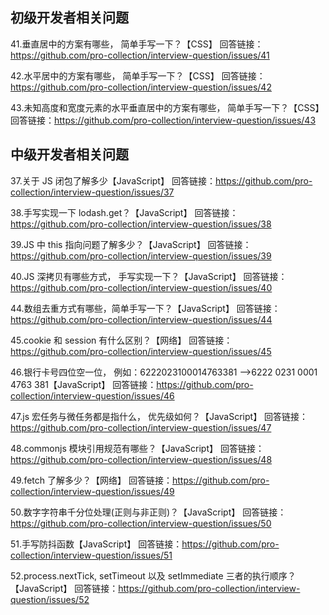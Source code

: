 

## 初级开发者相关问题

41.垂直居中的方案有哪些， 简单手写一下？【CSS】
回答链接：https://github.com/pro-collection/interview-question/issues/41   
    
42.水平居中的方案有哪些， 简单手写一下？【CSS】
回答链接：https://github.com/pro-collection/interview-question/issues/42   
    
43.未知高度和宽度元素的水平垂直居中的方案有哪些， 简单手写一下？【CSS】
回答链接：https://github.com/pro-collection/interview-question/issues/43   
    


## 中级开发者相关问题

37.关于 JS 闭包了解多少【JavaScript】
回答链接：https://github.com/pro-collection/interview-question/issues/37   
    
38.手写实现一下 lodash.get？【JavaScript】
回答链接：https://github.com/pro-collection/interview-question/issues/38   
    
39.JS 中 this 指向问题了解多少？【JavaScript】
回答链接：https://github.com/pro-collection/interview-question/issues/39   
    
40.JS 深拷贝有哪些方式， 手写实现一下？【JavaScript】
回答链接：https://github.com/pro-collection/interview-question/issues/40   
    
44.数组去重方式有哪些，简单手写一下？【JavaScript】
回答链接：https://github.com/pro-collection/interview-question/issues/44   
    
45.cookie 和 session 有什么区别？【网络】
回答链接：https://github.com/pro-collection/interview-question/issues/45   
    
46.银行卡号四位空一位， 例如：6222023100014763381 -->6222 0231 0001 4763 381【JavaScript】
回答链接：https://github.com/pro-collection/interview-question/issues/46   
    
47.js 宏任务与微任务都是指什么， 优先级如何？【JavaScript】
回答链接：https://github.com/pro-collection/interview-question/issues/47   
    
48.commonjs 模块引用规范有哪些？【JavaScript】
回答链接：https://github.com/pro-collection/interview-question/issues/48   
    
49.fetch 了解多少？【网络】
回答链接：https://github.com/pro-collection/interview-question/issues/49   
    
50.数字字符串千分位处理(正则与非正则)？【JavaScript】
回答链接：https://github.com/pro-collection/interview-question/issues/50   
    
51.手写防抖函数【JavaScript】
回答链接：https://github.com/pro-collection/interview-question/issues/51   
    
52.process.nextTick, setTimeout 以及 setImmediate 三者的执行顺序？【JavaScript】
回答链接：https://github.com/pro-collection/interview-question/issues/52   
    








